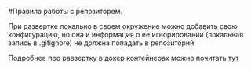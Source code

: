 #Правила работы с репозиторем.

При развертке локально в своем окружение можно добавить свою конфигурацию, но она и информация о ее игнорировании (локальная запись в .gitignore) не должна попадать в репозиторий

Подробнее про равзертку в докер контейнерах можно почитать [тут](server/README.md)
